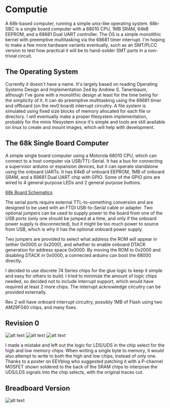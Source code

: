 
Computie
========

A 68k-based computer, running a simple unix-like operating system.  68k-SBC is a single board computer with
a 68010 CPU, 1MB SRAM, 64kB EEPROM, and a 68681 Dual UART controller.  The OS is a simple monolithic kernel
with preemptive multitasking via the 68681 timer interrupt.  I'm hoping to make a few more hardware variants
eventually, such as an SMT/PLCC version to test how practical it will be to hand-solder SMT parts in a non-trivial
circuit.


The Operating System
--------------------

Currently it doesn't have a name.  It's largely based on reading Operating Systems Design and Implementation 2ed by
Andrew S. Tanenbaum, although I've gone with a monolithic design at least for the time being for the simplicity of
it.  It can do preemptive multitasking using the 68681 timer and offboard (on the rev0 board) interrupt circuitry.
A file system is simulated using fixed size blocks of memory allocated for each file or directory.  I will eventually
make a proper filesystem implementation, probably for the minix filesystem since it's simple and tools are still
available on linux to create and mount images, which will help with development.


The 68k Single Board Computer
-----------------------------

A simple single board computer using a Motorola 68010 CPU, which can connect to a host computer via USB/TTL-Serial.
It has a bus for connecting a supervisor arduino or expansion devices, but it can operate standalone using the onboard
UARTs.  It has 64kB of onboard EEPROM, 1MB of onboard SRAM, and a 68681 Dual UART chip with GPIO.  Some of the GPIO
pins are wired to 4 general purpose LEDs and 2 general purpose buttons.

[68k Board Schematics](https://github.com/transistorfet/computie/raw/master/hardware/68k-SBC/68kBoard/68kBoard.pdf)


The serial ports require external TTL-to-something conversion and are designed to be used with an FTDI USB-to-Serial
cable or adapter.  Two optional jumpers can be used to supply power to the board from one of the USB ports (only one
should be jumped at a time, and only if the onboard power supply is disconnected), but it might be too much power to
source from USB, which is why it has the optional onboard power supply.

Two jumpers are provided to select what address the ROM will appear in (either 0x0000 or 0x2000), and whether to enable
onboard DTACK generation for address space 0x0000.  By moving the ROM to 0x2000 and disabling DTACK in 0x0000, a
connected arduino can boot the 68000 directly.

I decided to use discrete 74 Series chips for the glue logic to keep it simple and easy for others to build.  I tried
to minimize the amount of logic chips needed, so decided not to include interrupt support, which would have required at
least 2 more chips.  The interrupt acknowledge circuitry can be provided externally.

Rev 2 will have onboard interrupt circuitry, possibly 1MB of Flash using two AM29F040 chips, and many fixes.

Revision 0
----------

![alt text](https://github.com/transistorfet/computie/raw/master/images/PCB-rev0-front.jpg "68k-SBC PCB Front")
![alt text](https://github.com/transistorfet/computie/raw/master/images/SBC-rev0.jpg "68k-SBC")
![alt text](https://github.com/transistorfet/computie/raw/master/images/PCB-rev0-patch.jpg "68k-SBC patch for design mistake")

I made a mistake and left out the logic for LDS/UDS in the chip select for the high and low memory chips.  When writing a
single byte to memory, it would also attempt to write to both the high and low chips, instead of only one.  Thanks to a poster
on EEVblog who suggested patching it with a P-channel MOSFET shown soldered to the back of the SRAM chips to interpose the UDS/LDS
signals into the chip selects, with the original traces cut.

Breadboard Version
------------------

![alt text](https://github.com/transistorfet/computie/raw/master/images/Breadboard-serial.jpg "68k-SBC Breadboard")

